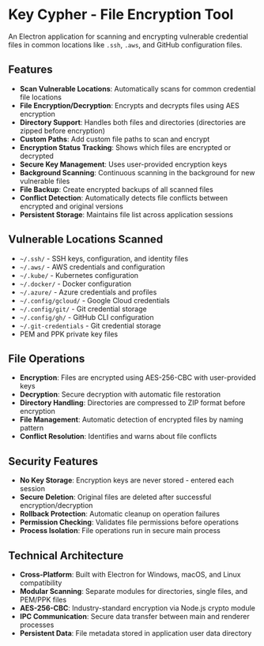 # Key Cypher - File Encryption Tool

An Electron application for scanning and encrypting vulnerable credential files in common locations like `.ssh`, `.aws`, and GitHub configuration files.

## Features

- **Scan Vulnerable Locations**: Automatically scans for common credential file locations
- **File Encryption/Decryption**: Encrypts and decrypts files using AES encryption
- **Directory Support**: Handles both files and directories (directories are zipped before encryption)
- **Custom Paths**: Add custom file paths to scan and encrypt
- **Encryption Status Tracking**: Shows which files are encrypted or decrypted
- **Secure Key Management**: Uses user-provided encryption keys
- **Background Scanning**: Continuous scanning in the background for new vulnerable files
- **File Backup**: Create encrypted backups of all scanned files
- **Conflict Detection**: Automatically detects file conflicts between encrypted and original versions
- **Persistent Storage**: Maintains file list across application sessions

## Vulnerable Locations Scanned

- `~/.ssh/` - SSH keys, configuration, and identity files
- `~/.aws/` - AWS credentials and configuration
- `~/.kube/` - Kubernetes configuration
- `~/.docker/` - Docker configuration
- `~/.azure/` - Azure credentials and profiles
- `~/.config/gcloud/` - Google Cloud credentials
- `~/.config/git/` - Git credential storage
- `~/.config/gh/` - GitHub CLI configuration
- `~/.git-credentials` - Git credential storage
- PEM and PPK private key files

## File Operations

- **Encryption**: Files are encrypted using AES-256-CBC with user-provided keys
- **Decryption**: Secure decryption with automatic file restoration
- **Directory Handling**: Directories are compressed to ZIP format before encryption
- **File Management**: Automatic detection of encrypted files by naming pattern
- **Conflict Resolution**: Identifies and warns about file conflicts

## Security Features

- **No Key Storage**: Encryption keys are never stored - entered each session
- **Secure Deletion**: Original files are deleted after successful encryption/decryption
- **Rollback Protection**: Automatic cleanup on operation failures
- **Permission Checking**: Validates file permissions before operations
- **Process Isolation**: File operations run in secure main process

## Technical Architecture

- **Cross-Platform**: Built with Electron for Windows, macOS, and Linux compatibility
- **Modular Scanning**: Separate modules for directories, single files, and PEM/PPK files
- **AES-256-CBC**: Industry-standard encryption via Node.js crypto module
- **IPC Communication**: Secure data transfer between main and renderer processes
- **Persistent Data**: File metadata stored in application user data directory
